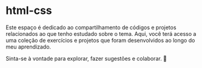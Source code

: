 # html-css
Este espaço é dedicado ao compartilhamento de códigos e projetos relacionados ao que tenho estudado sobre o tema. Aqui, você terá acesso a uma coleção de exercícios e projetos que foram desenvolvidos ao longo do meu aprendizado.

Sinta-se à vontade para explorar, fazer sugestões e colaborar. 🚀
